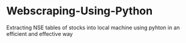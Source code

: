 # Webscraping-Using-Python
Extracting NSE tables of stocks into local machine using pyhton in an efficient and effective way
